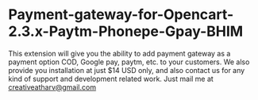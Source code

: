# Payment-gateway-for-Opencart-2.3.x-Paytm-Phonepe-Gpay-BHIM
This extension will give you the ability to add payment gateway as a payment option COD, Google pay, paytm, etc. to your customers.  We also provide you installation at just $14 USD only, and also contact us for any kind of support and development related work. Just mail me at creativeatharv@gmail.com
